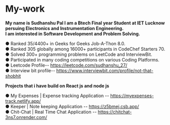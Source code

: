 # My-work

**My name is Sudhanshu Pal I am a Btech Final year Student at IET Lucknow persuing Electronics and Instrumentation Engineering.**  
**I am interested in Software Development and Problem Solving.**

● Ranked 35/4400+ in Geeks for Geeks Job-A-Thon 8.0.  
● Ranked 305 globally among 16000+ participants in CodeChef Starters 70.  
● Solved 300+ programming problems on LeetCode and InterviewBit.  
● Participated in many coding competitions on various Coding Platforms.  
● Leetcode Profile-- https://leetcode.com/sudhanshu_27/  
● Interview bit profile-- https://www.interviewbit.com/profile/not-that-shobhit  

**Projects that i have build on React js and node js**

● My Expenses | Expense tracking Application -- https://myexpenses-track.netlify.app/  
● Keeper | Note keeping Application          -- https://z5bmej.csb.app/  
● Chit-Chat | Real Time Chat Application     -- https://chitchat-3ns7.onrender.com/
